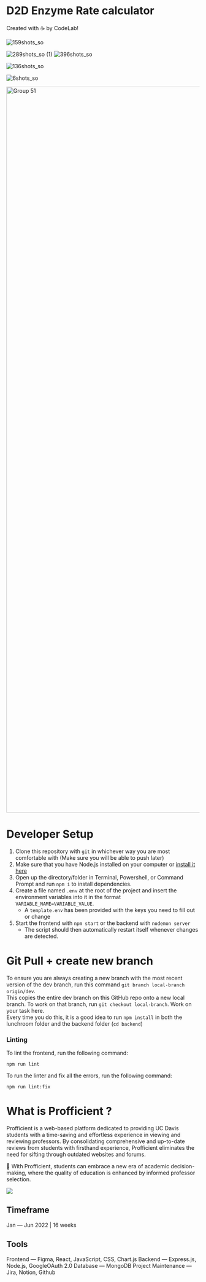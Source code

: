 <div>
  <h1>D2D Enzyme Rate calculator</h1> 

  <p>Created with ☕️ by CodeLab!</p> 
</div>

![159shots_so](https://github.com/Codelab-Davis/d2d-graph-applet/assets/81405395/848ea4c8-5c58-4d4d-a451-f1928f5f3c30)

![289shots_so (1)](https://github.com/Codelab-Davis/d2d-graph-applet/assets/81405395/ac35b36e-cfad-4702-bd2a-5a3866e0559b)
![396shots_so](https://github.com/Codelab-Davis/d2d-graph-applet/assets/81405395/3faa1171-cc92-47ed-9a89-672a191bc79b)

![136shots_so](https://github.com/Codelab-Davis/d2d-graph-applet/assets/81405395/ffe3a9c2-e40b-4858-866e-ea1e20977396)

![6shots_so](https://github.com/Codelab-Davis/d2d-graph-applet/assets/81405395/0212a36e-1c2f-4d88-b2ee-076747e555d3)

<img width="1890" alt="Group 51" src="https://github.com/Codelab-Davis/d2d-graph-applet/assets/81405395/146b7455-bc7e-4872-87ad-dba3afa0f356">

# Developer Setup

1. Clone this repository with `git` in whichever way you are most comfortable with
(Make sure you will be able to push later)  
2. Make sure that you have Node.js installed on your computer or [install it here](https://nodejs.org/en/download/)  
3. Open up the directory/folder in Terminal, Powershell, or Command Prompt and run `npm i` to install dependencies.  
4. Create a file named `.env` at the root of the project and insert the environment variables into it in the
format `VARIABLE_NAME=VARIABLE_VALUE`.  
   * A `template.env` has been provided with the keys you need to fill out or change
5. Start the frontend with `npm start` or the backend with `nodemon server`  
   * The script should then automatically restart itself whenever changes are detected.

# Git Pull + create new branch

To ensure you are always creating a new branch with the most recent version of the dev branch, run this
command `git branch local-branch origin/dev`.   
This copies the entire dev branch on this GitHub repo onto a new local branch. To work on that branch,
run `git checkout local-branch`. Work on your task here.   
Every time you do this, it is a good idea to run `npm install` in both the lunchroom folder and the backend
folder (`cd backend`)

### Linting
To lint the frontend, run the following command:

```npm run lint```

To run the linter and fix all the errors, run the following command:

```npm run lint:fix```

# What is Profficient ?
Profficient is a web-based platform dedicated to providing UC Davis students with a time-saving and effortless experience in viewing and reviewing professors. By consolidating comprehensive and up-to-date reviews from students with firsthand experience, Profficient eliminates the need for sifting through outdated websites and forums.

🎤 With Profficient, students can embrace a new era of academic decision-making, where the quality of education is enhanced by informed professor selection.

[![](https://github-readme-medium.vercel.app/?username=mohnish.gopi)](https://medium.com/@mohnish.gopi/the-journey-of-profficient-a-first-time-pms-tale-c6583ef88d07)

## Timeframe

Jan — Jun 2022 | 16 weeks

## Tools
Frontend — Figma, React, JavaScript, CSS, Chart.js
Backend — Express.js, Node.js, GoogleOAuth 2.0
Database — MongoDB
Project Maintenance — Jira, Notion, Github

